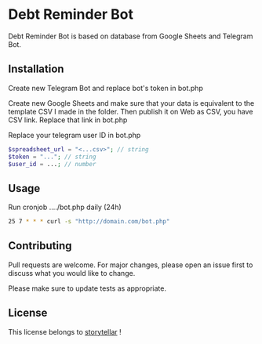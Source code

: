 # Debt Reminder Bot

Debt Reminder Bot is based on database from Google Sheets and Telegram Bot.

## Installation

Create new Telegram Bot and replace bot's token in bot.php

Create new Google Sheets and make sure that your data is equivalent to the template CSV I made in the folder. Then publish it on Web as CSV, you have CSV link. Replace that link in bot.php

Replace your telegram user ID in bot.php


```php
$spreadsheet_url = "<...csv>"; // string
$token = "..."; // string
$user_id = ...; // number
```

## Usage

Run cronjob ..../bot.php daily (24h)

```bash
25 7 * * * curl -s "http://domain.com/bot.php"
```


## Contributing
Pull requests are welcome. For major changes, please open an issue first to discuss what you would like to change.

Please make sure to update tests as appropriate.

## License
This license belongs to 
[storytellar](https://github.com/storytellar) !
